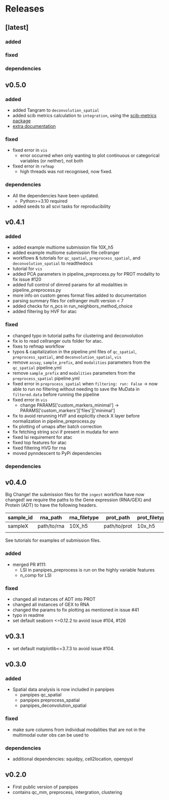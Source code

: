 
# Releases

## [latest]

### added


### fixed



### dependencies


## v0.5.0

### added

- added Tangram to `deconvolution_spatial`
- added scib metrics calculation to `integration`, using the [scib-metrics package](https://scib-metrics.readthedocs.io/en/latest/index.html)
- [extra documentation](https://panpipes-pipelines.readthedocs.io/en/latest/)

### fixed

- fixed error in `vis`
  - error occurred when only wanting to plot continuous or categorical variables (or neither), not both
- fixed error in `refmap`
  - high threads was not recognised, now fixed.

### dependencies
- All the dependencies have been updated. 
  - Python>=3.10 required
- added seeds to all scvi tasks for reproducibility

## v0.4.1

### added

- added example multiome submission file 10X_h5
- added example multiome submission file cellranger
- workflows & tutorials for `qc_spatial`, `preprocess_spatial`, and `deconvolution_spatial` to readthedocs
- tutorial for `vis`
- added PCA parameters in pipeline_preprocess.py for PROT modality to fix issue #120
- added full control of dimred params for all modalities in pipeline_preprocess.py
- more info on custom genes format files added to documentation
- parsing summary files for cellranger multi version < 7
- added checks for n_pcs in run_neighbors_method_choice
- added filtering by HVF for atac

### fixed

- changed typo in tutorial paths for clustering and deconvolution
- fix io to read cellranger outs folder for atac.
- fixes to refmap workflow
- typos & capitalization in the pipeline.yml files of `qc_spatial`, `preprocess_spatial`, and `deconvolution_spatial`, `vis`
- remove `assay`, `sample_prefix`, and `modalities` parameters from the `qc_spatial` pipeline.yml
- remove `sample_prefix` and `modalities` parameters from the `preprocess_spatial` pipeline.yml
- fixed error in `preprocess_spatial` when `filtering: run: False`
    -> now able to run no filtering without needing to save the MuData in `filtered.data` before running the pipeline
- fixed error in `vis`
  - change PARAMS['custom_markers_minimal'] -> PARAMS['custom_markers']['files']['minimal']
- fix to avoid rerunning HVF and explicitly check X layer before normalization in pipeline_preprocess.py
- fix plotting of umaps after batch correction
- fix fetching string scvi if present in mudata for wnn
- fixed lsi requirement for atac
- fixed top features for atac
- fixed filtering HVG for rna
- moved pynndescent to PyPi dependencies

### dependencies

## v0.4.0

Big Change! the submission files for the `ingest` workflow have now changed! we require the paths to the Gene expression (RNA/GEX) and Protein (ADT) to have the following headers.

| sample_id | rna_path    | rna_filetype | prot_path    | prot_filetype |
| --------- | ----------- | ------------ | ------------ | ------------- |
| sampleX   | path/to/rna | 10X_h5       | path/to/prot | 10x_h5        |
|           |             |              |              |               |

See tutorials for examples of submission files.

### added

- merged PR #111:
  - LSI in panpipes_preprocess is run on the highly variable features
  - n_comp for LSI

### fixed

- changed all instances of ADT into PROT
- changed all instances of GEX to RNA
- changed the params to fix plotting as mentioned in issue #41
- typo in readme
- set default seaborn <=0.12.2 to avoid issue #104, #126

## v0.3.1

- set default matplotlib<=3.7.3 to avoid issue #104.

## v0.3.0

### added

- Spatial data analysis is now included in panpipes
  - panpipes qc_spatial
  - panpipes preprocess_spatial
  - panpipes_deconvolution_spatial

### fixed

- make sure columns from individual modalities that are not in the multimodal outer obs can be used to

### dependencies

- additional dependencies: squidpy, cell2location, openpyxl

## v0.2.0

- First public version of panpipes
- contains qc_mm, preprocess, intergration, clustering
